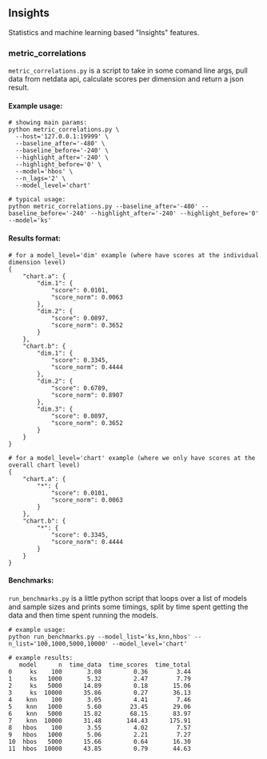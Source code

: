 ## Insights

Statistics and machine learning based "Insights" features.

### metric_correlations

`metric_correlations.py` is a script to take in some comand line args, pull data from netdata api, calculate scores per dimension and return a json result.

#### Example usage:

```
# showing main params:
python metric_correlations.py \
  --host='127.0.0.1:19999' \
  --baseline_after='-480' \
  --baseline_before='-240' \
  --highlight_after='-240' \
  --highlight_before='0' \
  --model='hbos' \
  --n_lags='2' \
  --model_level='chart'

# typical usage:
python metric_correlations.py --baseline_after='-480' --baseline_before='-240' --highlight_after='-240' --highlight_before='0' --model='ks'
```

#### Results format:

```
# for a model_level='dim' example (where have scores at the individual dimension level)
{
    "chart.a": {
        "dim.1": {
            "score": 0.0101,
            "score_norm": 0.0063
        },
        "dim.2": {
            "score": 0.0897,
            "score_norm": 0.3652
        }
    },
    "chart.b": {
        "dim.1": {
            "score": 0.3345,
            "score_norm": 0.4444
        },
        "dim.2": {
            "score": 0.6789,
            "score_norm": 0.8907
        },
        "dim.3": {
            "score": 0.0897,
            "score_norm": 0.3652
        }
    }
}

# for a model_level='chart' example (where we only have scores at the overall chart level)
{
    "chart.a": {
        "*": {
            "score": 0.0101,
            "score_norm": 0.0063
        }
    },
    "chart.b": {
        "*": {
            "score": 0.3345,
            "score_norm": 0.4444
        }
    }
}
```

#### Benchmarks:

`run_benchmarks.py` is a little python script that loops over a list of models and sample sizes and prints some timings, split by time spent getting the data and then time spent running the models.

```
# example usage:
python run_benchmarks.py --model_list='ks,knn,hbos' --n_list='100,1000,5000,10000' --model_level='chart'

# example results:
   model      n  time_data  time_scores  time_total
0     ks    100       3.08         0.36        3.44
1     ks   1000       5.32         2.47        7.79
2     ks   5000      14.89         0.18       15.06
3     ks  10000      35.86         0.27       36.13
4    knn    100       3.05         4.41        7.46
5    knn   1000       5.60        23.45       29.06
6    knn   5000      15.82        68.15       83.97
7    knn  10000      31.48       144.43      175.91
8   hbos    100       3.55         4.02        7.57
9   hbos   1000       5.06         2.21        7.27
10  hbos   5000      15.66         0.64       16.30
11  hbos  10000      43.85         0.79       44.63
 
```